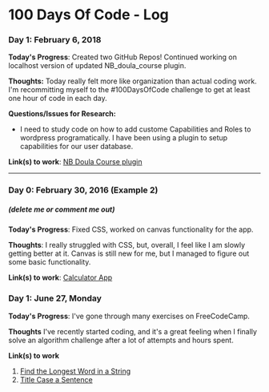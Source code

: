 # 100 Days Of Code - Log

### Day 1: February 6, 2018

**Today's Progress**: Created two GitHub Repos! Continued working on localhost version of updated NB_doula_course plugin. 

**Thoughts:** Today really felt more like organization than actual coding work. I'm recommitting myself to the #100DaysOfCode challenge to get at least one hour of code in each day.

**Questions/Issues for Research:** 
* I need to study code on how to add custome Capabilities and Roles to wordpress programatically. I have been using a plugin to setup capabilities for our user database.

**Link(s) to work**: [NB Doula Course plugin](https://github.com/brent-leavitt/nb-doula-course)

----

### Day 0: February 30, 2016 (Example 2)
##### (delete me or comment me out)

**Today's Progress**: Fixed CSS, worked on canvas functionality for the app.

**Thoughts**: I really struggled with CSS, but, overall, I feel like I am slowly getting better at it. Canvas is still new for me, but I managed to figure out some basic functionality.

**Link(s) to work**: [Calculator App](http://www.example.com)


### Day 1: June 27, Monday

**Today's Progress**: I've gone through many exercises on FreeCodeCamp.

**Thoughts** I've recently started coding, and it's a great feeling when I finally solve an algorithm challenge after a lot of attempts and hours spent.

**Link(s) to work**
1. [Find the Longest Word in a String](https://www.freecodecamp.com/challenges/find-the-longest-word-in-a-string)
2. [Title Case a Sentence](https://www.freecodecamp.com/challenges/title-case-a-sentence)
